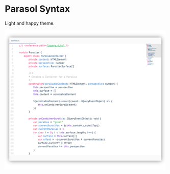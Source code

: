 # Parasol Syntax

Light and happy theme.


![Typescript](https://raw.githubusercontent.com/galaxydrifters/parasol-syntax/master/parasol-syntax.jpg)
